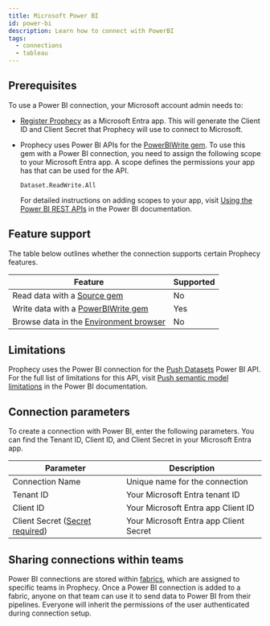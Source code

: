 ```yaml
---
title: Microsoft Power BI
id: power-bi
description: Learn how to connect with PowerBI
tags:
  - connections
  - tableau
---
```


## Prerequisites

To use a Power BI connection, your Microsoft account admin needs to:

- [Register Prophecy](https://learn.microsoft.com/en-us/power-bi/developer/embedded/register-app) as a Microsoft Entra app. This will generate the Client ID and Client Secret that Prophecy will use to connect to Microsoft.

- Prophecy uses Power BI APIs for the [PowerBIWrite gem](/analysts/tableau). To use this gem with a Power BI connection, you need to assign the following scope to your Microsoft Entra app. A scope defines the permissions your app has that can be used for the API.

  `Dataset.ReadWrite.All`

  For detailed instructions on adding scopes to your app, visit [Using the Power BI REST APIs](https://learn.microsoft.com/en-us/rest/api/power-bi/#scopes) in the Power BI documentation.

## Feature support

The table below outlines whether the connection supports certain Prophecy features.

| Feature                                                       | Supported |
| ------------------------------------------------------------- | --------- |
| Read data with a [Source gem](/analysts/source-target)        | No        |
| Write data with a [PowerBIWrite gem](/analysts/tableau)       | Yes       |
| Browse data in the [Environment browser](/analysts/pipelines) | No        |

## Limitations

Prophecy uses the Power BI connection for the [Push Datasets](https://learn.microsoft.com/en-us/rest/api/power-bi/push-datasets) Power BI API. For the full list of limitations for this API, visit [Push semantic model limitations](https://learn.microsoft.com/en-us/power-bi/developer/embedded/push-datasets-limitations) in the Power BI documentation.

## Connection parameters

To create a connection with Power BI, enter the following parameters. You can find the Tenant ID, Client ID, and Client Secret in your Microsoft Entra app.

| Parameter                                                                 | Description                            |
| ------------------------------------------------------------------------- | -------------------------------------- |
| Connection Name                                                           | Unique name for the connection         |
| Tenant ID                                                                 | Your Microsoft Entra tenant ID         |
| Client ID                                                                 | Your Microsoft Entra app Client ID     |
| Client Secret ([Secret required](docs/administration/secrets/secrets.md)) | Your Microsoft Entra app Client Secret |

## Sharing connections within teams

Power BI connections are stored within [fabrics](docs/administration/fabrics/prophecy-fabrics/prophecy-fabrics.md), which are assigned to specific teams in Prophecy. Once a Power BI connection is added to a fabric, anyone on that team can use it to send data to Power BI from their pipelines. Everyone will inherit the permissions of the user authenticated during connection setup.
